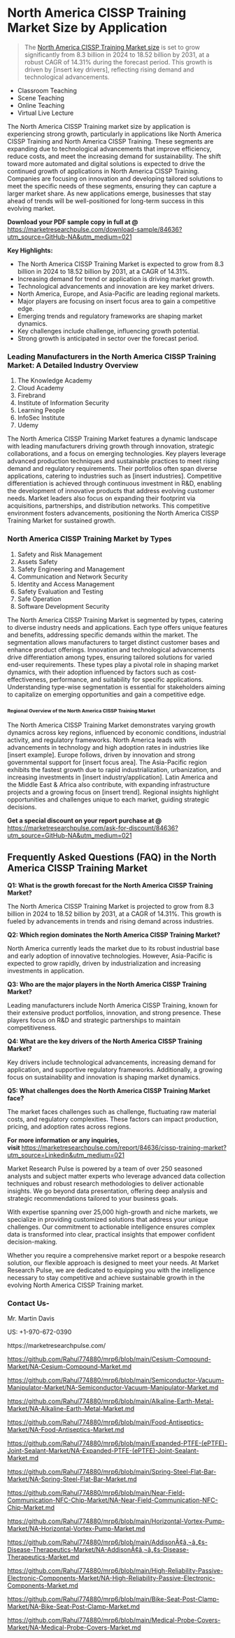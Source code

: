 <h1>North America CISSP Training Market&nbsp;Size by Application</h1><blockquote><p>The <a href="https://marketresearchpulse.com/download-sample/84636?utm_source=GitHub-NA&amp;utm_medium=021">North America CISSP Training Market size</a> is set to grow significantly from 8.3 billion in 2024 to 18.52 billion by 2031, at a robust CAGR of 14.31% during the forecast period. This growth is driven by [insert key drivers], reflecting rising demand and technological advancements.</p></blockquote><ul><li>Classroom Teaching <li> Scene Teaching <li> Online Teaching <li> Virtual Live Lecture</li></ul><p>The North America CISSP Training market size by application is experiencing strong growth, particularly in applications like North America CISSP Training and North America CISSP Training. These segments are expanding due to technological advancements that improve efficiency, reduce costs, and meet the increasing demand for sustainability. The shift toward more automated and digital solutions is expected to drive the continued growth of applications in North America CISSP Training. Companies are focusing on innovation and developing tailored solutions to meet the specific needs of these segments, ensuring they can capture a larger market share. As new applications emerge, businesses that stay ahead of trends will be well-positioned for long-term success in this evolving market.</p><p><strong>Download your PDF sample copy in full at @ </strong><a href="https://marketresearchpulse.com/download-sample/84636?utm_source=GitHub-NA&amp;utm_medium=021">https://marketresearchpulse.com/download-sample/84636?utm_source=GitHub-NA&amp;utm_medium=021</a></p><p><strong>Key Highlights: </strong></p><ul><li>The North America CISSP Training Market is expected to grow from 8.3 billion in 2024 to 18.52 billion by 2031, at a CAGR of 14.31%.</li><li>Increasing demand for trend or application is driving market growth.</li><li>Technological advancements and innovation are key market drivers.</li><li>North America, Europe, and Asia-Pacific are leading regional markets.</li><li>Major players are focusing on insert focus area to gain a competitive edge.</li><li>Emerging trends and regulatory frameworks are shaping market dynamics.</li><li>Key challenges include challenge, influencing growth potential.</li><li>Strong growth is anticipated in sector over the forecast period.</li></ul><h3>Leading Manufacturers in the North America CISSP Training Market: A Detailed Industry Overview</h3><ol><li>The Knowledge Academy</li><li>Cloud Academy</li><li>Firebrand</li><li>Institute of Information Security</li><li>Learning People</li><li>InfoSec Institute</li><li>Udemy</li></ol><div class="flex max-w-full flex-col flex-grow"><div class="min-h-8 text-message flex w-full flex-col items-end gap-2 whitespace-normal break-words [.text-message+&amp;]:mt-5" dir="auto" data-message-author-role="assistant" data-message-id="fd8432e4-4910-450d-b182-61b7bfb0a01f" data-message-model-slug="gpt-4o"><div class="flex w-full flex-col gap-1 empty:hidden first:pt-[3px]"><div class="markdown prose w-full break-words dark:prose-invert light"><p>The North America CISSP Training Market features a dynamic landscape with leading manufacturers driving growth through innovation, strategic collaborations, and a focus on emerging technologies. Key players leverage advanced production techniques and sustainable practices to meet rising demand and regulatory requirements. Their portfolios often span diverse applications, catering to industries such as [insert industries]. Competitive differentiation is achieved through continuous investment in R&amp;D, enabling the development of innovative products that address evolving customer needs. Market leaders also focus on expanding their footprint via acquisitions, partnerships, and distribution networks. This competitive environment fosters advancements, positioning the North America CISSP Training Market for sustained growth.</p></div></div></div></div><h3>North America CISSP Training Market by Types</h3><ol><li>Safety and Risk Management <li> Assets Safety <li> Safety Engineering and Management <li> Communication and Network Security <li> Identity and Access Management <li> Safety Evaluation and Testing <li> Safe Operation <li> Software Development Security</li></ol><div class="flex max-w-full flex-col flex-grow"><div class="min-h-8 text-message flex w-full flex-col items-end gap-2 whitespace-normal break-words [.text-message+&amp;]:mt-5" dir="auto" data-message-author-role="assistant" data-message-id="084470be-0bb7-4664-bddf-5156b4f41249" data-message-model-slug="gpt-4o-mini"><div class="flex w-full flex-col gap-1 empty:hidden first:pt-[3px]"><div class="markdown prose w-full break-words dark:prose-invert light"><p>The North America CISSP Training Market is segmented by types, catering to diverse industry needs and applications. Each type offers unique features and benefits, addressing specific demands within the market. The segmentation allows manufacturers to target distinct customer bases and enhance product offerings. Innovation and technological advancements drive differentiation among types, ensuring tailored solutions for varied end-user requirements. These types play a pivotal role in shaping market dynamics, with their adoption influenced by factors such as cost-effectiveness, performance, and suitability for specific applications. Understanding type-wise segmentation is essential for stakeholders aiming to capitalize on emerging opportunities and gain a competitive edge.</p></div></div></div></div><h3><span style="font-size: 11px;">Regional Overview of the North America CISSP Training Market</span></h3><div class="flex max-w-full flex-col flex-grow"><div class="min-h-8 text-message flex w-full flex-col items-end gap-2 whitespace-normal break-words [.text-message+&amp;]:mt-5" dir="auto" data-message-author-role="assistant" data-message-id="e9038762-ce64-4e30-91c9-9bd413514231" data-message-model-slug="gpt-4o-mini"><div class="flex w-full flex-col gap-1 empty:hidden first:pt-[3px]"><div class="markdown prose w-full break-words dark:prose-invert light"><p>The North America CISSP Training Market demonstrates varying growth dynamics across key regions, influenced by economic conditions, industrial activity, and regulatory frameworks. North America leads with advancements in technology and high adoption rates in industries like [insert example]. Europe follows, driven by innovation and strong governmental support for [insert focus area]. The Asia-Pacific region exhibits the fastest growth due to rapid industrialization, urbanization, and increasing investments in [insert industry/application]. Latin America and the Middle East &amp; Africa also contribute, with expanding infrastructure projects and a growing focus on [insert trend]. Regional insights highlight opportunities and challenges unique to each market, guiding strategic decisions.</p></div></div></div></div><p><strong>Get a special discount on your report purchase at @ </strong><a href="https://marketresearchpulse.com/ask-for-discount/84636?utm_source=GitHub-NA&amp;utm_medium=021">https://marketresearchpulse.com/ask-for-discount/84636?utm_source=GitHub-NA&amp;utm_medium=021</a></p><h2>Frequently Asked Questions (FAQ) in the North America CISSP Training Market</h2><p><strong>Q1: What is the growth forecast for the North America CISSP Training Market?</strong></p><p>The North America CISSP Training Market is projected to grow from 8.3 billion in 2024 to 18.52 billion by 2031, at a CAGR of 14.31%. This growth is fueled by advancements in trends and rising demand across industries.</p><p><strong>Q2: Which region dominates the North America CISSP Training Market?</strong></p><p>North America currently leads the market due to its robust industrial base and early adoption of innovative technologies. However, Asia-Pacific is expected to grow rapidly, driven by industrialization and increasing investments in application.</p><p><strong>Q3: Who are the major players in the North America CISSP Training Market?</strong></p><p>Leading manufacturers include North America CISSP Training, known for their extensive product portfolios, innovation, and strong presence. These players focus on R&amp;D and strategic partnerships to maintain competitiveness.</p><p><strong>Q4: What are the key drivers of the North America CISSP Training Market?</strong></p><p>Key drivers include technological advancements, increasing demand for application, and supportive regulatory frameworks. Additionally, a growing focus on sustainability and innovation is shaping market dynamics.</p><p><strong>Q5: What challenges does the North America CISSP Training Market face?</strong></p><p>The market faces challenges such as challenge, fluctuating raw material costs, and regulatory complexities. These factors can impact production, pricing, and adoption rates across regions.</p><p><strong>For more information or any inquiries, visit&nbsp;</strong><a href="https://marketresearchpulse.com/report/84636/cissp-training-market?utm_source=Linkedin&utm_medium=021">https://marketresearchpulse.com/report/84636/cissp-training-market?utm_source=Linkedin&utm_medium=021</a></p><p>Market Research Pulse is powered by a team of over 250 seasoned analysts and subject matter experts who leverage advanced data collection techniques and robust research methodologies to deliver actionable insights. We go beyond data presentation, offering deep analysis and strategic recommendations tailored to your business goals.</p><p>With expertise spanning over 25,000 high-growth and niche markets, we specialize in providing customized solutions that address your unique challenges. Our commitment to actionable intelligence ensures complex data is transformed into clear, practical insights that empower confident decision-making.</p><p>Whether you require a comprehensive market report or a bespoke research solution, our flexible approach is designed to meet your needs. At Market Research Pulse, we are dedicated to equipping you with the intelligence necessary to stay competitive and achieve sustainable growth in the evolving North America CISSP Training market.</p><h3><strong>Contact Us-</strong></h3><p>Mr. Martin Davis</p><p>US: +1-970-672-0390</p><p>https://marketresearchpulse.com/</p><p><a href="https://github.com/Rahul774880/mrp6/blob/main/Cesium-Compound-Market/NA-Cesium-Compound-Market.md">https://github.com/Rahul774880/mrp6/blob/main/Cesium-Compound-Market/NA-Cesium-Compound-Market.md</a></p><p><a href="https://github.com/Rahul774880/mrp6/blob/main/Semiconductor-Vacuum-Manipulator-Market/NA-Semiconductor-Vacuum-Manipulator-Market.md">https://github.com/Rahul774880/mrp6/blob/main/Semiconductor-Vacuum-Manipulator-Market/NA-Semiconductor-Vacuum-Manipulator-Market.md</a></p><p><a href="https://github.com/Rahul774880/mrp6/blob/main/Alkaline-Earth-Metal-Market/NA-Alkaline-Earth-Metal-Market.md">https://github.com/Rahul774880/mrp6/blob/main/Alkaline-Earth-Metal-Market/NA-Alkaline-Earth-Metal-Market.md</a></p><p><a href="https://github.com/Rahul774880/mrp6/blob/main/Food-Antiseptics-Market/NA-Food-Antiseptics-Market.md">https://github.com/Rahul774880/mrp6/blob/main/Food-Antiseptics-Market/NA-Food-Antiseptics-Market.md</a></p><p><a href="https://github.com/Rahul774880/mrp6/blob/main/Expanded-PTFE-(ePTFE)-Joint-Sealant-Market/NA-Expanded-PTFE-(ePTFE)-Joint-Sealant-Market.md">https://github.com/Rahul774880/mrp6/blob/main/Expanded-PTFE-(ePTFE)-Joint-Sealant-Market/NA-Expanded-PTFE-(ePTFE)-Joint-Sealant-Market.md</a></p><p><a href="https://github.com/Rahul774880/mrp6/blob/main/Spring-Steel-Flat-Bar-Market/NA-Spring-Steel-Flat-Bar-Market.md">https://github.com/Rahul774880/mrp6/blob/main/Spring-Steel-Flat-Bar-Market/NA-Spring-Steel-Flat-Bar-Market.md</a></p><p><a href="https://github.com/Rahul774880/mrp6/blob/main/Near-Field-Communication-NFC-Chip-Market/NA-Near-Field-Communication-NFC-Chip-Market.md">https://github.com/Rahul774880/mrp6/blob/main/Near-Field-Communication-NFC-Chip-Market/NA-Near-Field-Communication-NFC-Chip-Market.md</a></p><p><a href="https://github.com/Rahul774880/mrp6/blob/main/Horizontal-Vortex-Pump-Market/NA-Horizontal-Vortex-Pump-Market.md">https://github.com/Rahul774880/mrp6/blob/main/Horizontal-Vortex-Pump-Market/NA-Horizontal-Vortex-Pump-Market.md</a></p><p><a href="https://github.com/Rahul774880/mrp6/blob/main/AddisonÃ¢â‚¬â„¢s-Disease-Therapeutics-Market/NA-AddisonÃ¢â‚¬â„¢s-Disease-Therapeutics-Market.md">https://github.com/Rahul774880/mrp6/blob/main/AddisonÃ¢â‚¬â„¢s-Disease-Therapeutics-Market/NA-AddisonÃ¢â‚¬â„¢s-Disease-Therapeutics-Market.md</a></p><p><a href="https://github.com/Rahul774880/mrp6/blob/main/High-Reliability-Passive-Electronic-Components-Market/NA-High-Reliability-Passive-Electronic-Components-Market.md">https://github.com/Rahul774880/mrp6/blob/main/High-Reliability-Passive-Electronic-Components-Market/NA-High-Reliability-Passive-Electronic-Components-Market.md</a></p><p><a href="https://github.com/Rahul774880/mrp6/blob/main/Bike-Seat-Post-Clamp-Market/NA-Bike-Seat-Post-Clamp-Market.md">https://github.com/Rahul774880/mrp6/blob/main/Bike-Seat-Post-Clamp-Market/NA-Bike-Seat-Post-Clamp-Market.md</a></p><p><a href="https://github.com/Rahul774880/mrp6/blob/main/Medical-Probe-Covers-Market/NA-Medical-Probe-Covers-Market.md">https://github.com/Rahul774880/mrp6/blob/main/Medical-Probe-Covers-Market/NA-Medical-Probe-Covers-Market.md</a></p>
